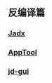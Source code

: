 ## 反编译篇
### [Jadx](https://github.com/skylot/jadx)
### [AppTool](https://ibotpeaches.github.io/Apktool/)
### [jd-gui](http://java-decompiler.github.io/)
